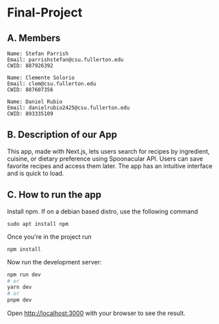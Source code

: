 # Final-Project

## A. Members

```
Name: Stefan Parrish
Email: parrishstefan@csu.fullerton.edu
CWID: 887926392
```

```
Name: Clemente Solorio
Email: clem@csu.fullerton.edu
CWID: 887607356
```

```
Name: Daniel Rubio
Email: danielrubio2425@csu.fullerton.edu
CWID: 893335109
```

## B. Description of our App

This app, made with Next.js, lets users search for recipes by ingredient, cuisine, or dietary preference using Spoonacular API. Users can save favorite recipes and access them later. The app has an intuitive interface and is quick to load.

## C. How to run the app

Install npm. If on a debian based distro, use the following command

```
sudo apt install npm
```

Once you're in the project run

```
npm install 
```

Now run the development server:

```bash
npm run dev
# or
yarn dev
# or
pnpm dev
```

Open [http://localhost:3000](http://localhost:3000) with your browser to see the result.


